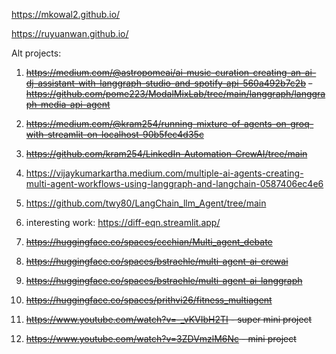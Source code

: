 https://mkowal2.github.io/ 


https://ruyuanwan.github.io/





Alt projects: 

1. ~~https://medium.com/@astropomeai/ai-music-curation-creating-an-ai-dj-assistant-with-langgraph-studio-and-spotify-api-560a492b7c2b~~
   ~~- https://github.com/pome223/ModalMixLab/tree/main/langgraph/langgraph-media-api-agent~~

3. ~~https://medium.com/@kram254/running-mixture-of-agents-on-groq-with-streamlit-on-localhost-90b5fec4d35c~~
4. ~~https://github.com/kram254/LinkedIn-Automation-CrewAI/tree/main~~ 
5. https://vijaykumarkartha.medium.com/multiple-ai-agents-creating-multi-agent-workflows-using-langgraph-and-langchain-0587406ec4e6
6. https://github.com/twy80/LangChain_llm_Agent/tree/main
7. interesting work: https://diff-eqn.streamlit.app/
8. ~~https://huggingface.co/spaces/ccchian/Multi_agent_debate~~
9. ~~https://huggingface.co/spaces/bstraehle/multi-agent-ai-crewai~~
10. ~~https://huggingface.co/spaces/bstraehle/multi-agent-ai-langgraph~~
11. ~~https://huggingface.co/spaces/prithvi26/fitness_multiagent~~
12. ~~https://www.youtube.com/watch?v=-_vKVIbH2TI - super mini project~~
13. ~~https://www.youtube.com/watch?v=3ZDVmzlM6Nc - mini project~~



